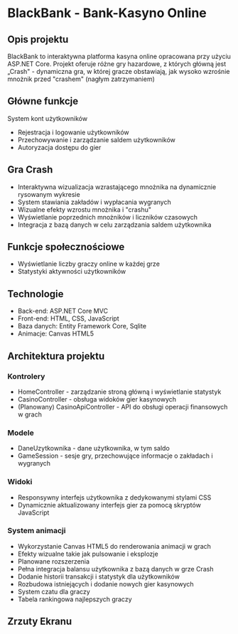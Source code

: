 # BlackBank - Bank-Kasyno Online
## Opis projektu
BlackBank to interaktywna platforma kasyna online opracowana przy użyciu ASP.NET Core. Projekt oferuje różne gry hazardowe, z których główną jest „Crash" - dynamiczna gra, w której gracze obstawiają, jak wysoko wzrośnie mnożnik przed "crashem" (nagłym zatrzymaniem)

## Główne funkcje
System kont użytkowników
- Rejestracja i logowanie użytkowników
- Przechowywanie i zarządzanie saldem użytkowników
- Autoryzacja dostępu do gier
## Gra Crash
- Interaktywna wizualizacja wzrastającego mnożnika na dynamicznie rysowanym wykresie
- System stawiania zakładów i wypłacania wygranych
- Wizualne efekty wzrostu mnożnika i "crashu"
- Wyświetlanie poprzednich mnożników i liczników czasowych
- Integracja z bazą danych w celu zarządzania saldem użytkownika

## Funkcje społecznościowe
- Wyświetlanie liczby graczy online w każdej grze
- Statystyki aktywności użytkowników

## Technologie
- Back-end: ASP.NET Core MVC
- Front-end: HTML, CSS, JavaScript
- Baza danych: Entity Framework Core, Sqlite
- Animacje: Canvas HTML5

## Architektura projektu
### Kontrolery
- HomeController - zarządzanie stroną główną i wyświetlanie statystyk
- CasinoController - obsługa widoków gier kasynowych
- (Planowany) CasinoApiController - API do obsługi operacji finansowych w grach
### Modele
- DaneUzytkownika - dane użytkownika, w tym saldo
- GameSession - sesje gry, przechowujące informacje o zakładach i wygranych
### Widoki
- Responsywny interfejs użytkownika z dedykowanymi stylami CSS
- Dynamicznie aktualizowany interfejs gier za pomocą skryptów JavaScript
### System animacji
- Wykorzystanie Canvas HTML5 do renderowania animacji w grach
- Efekty wizualne takie jak pulsowanie i eksplozje
- Planowane rozszerzenia
- Pełna integracja balansu użytkownika z bazą danych w grze Crash
- Dodanie historii transakcji i statystyk dla użytkowników
- Rozbudowa istniejących i dodanie nowych gier kasynowych
- System czatu dla graczy
- Tabela rankingowa najlepszych graczy

## Zrzuty Ekranu
